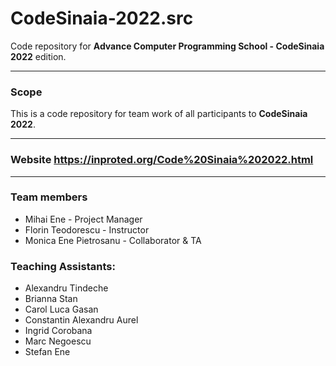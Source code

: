 # CodeSinaia-2022.src
Code repository for **Advance Computer Programming School - CodeSinaia 2022** edition.

---
### Scope
This is a code repository for team work of all participants to **CodeSinaia 2022**.

---
### **Website** https://inproted.org/Code%20Sinaia%202022.html

---
### Team members
* Mihai Ene - Project Manager
* Florin Teodorescu - Instructor
* Monica Ene Pietrosanu - Collaborator & TA

### Teaching Assistants:
* Alexandru Tindeche
* Brianna Stan
* Carol Luca Gasan
* Constantin Alexandru Aurel
* Ingrid Corobana
* Marc Negoescu
* Stefan Ene


